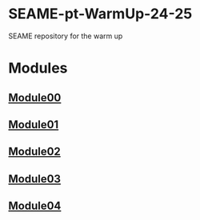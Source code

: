 # SEAME-pt-WarmUp-24-25
SEAME repository for the warm up


# Modules
## [Module00](./Modules/Module00/Module00.md)
## [Module01](./Modules/Module01.md)
## [Module02](./Modules/Module02.md)
## [Module03](./Modules/Module03.md)
## [Module04](./Modules/Module04.md)
